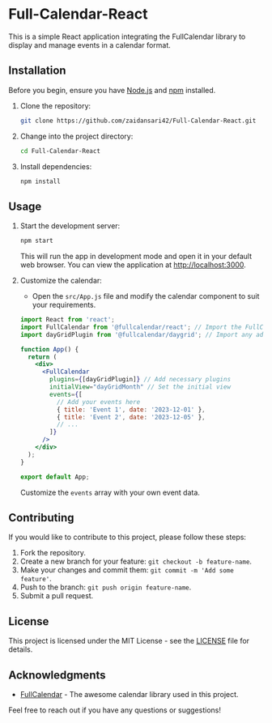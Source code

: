 # Full-Calendar-React

This is a simple React application integrating the FullCalendar library to display and manage events in a calendar format.

## Installation

Before you begin, ensure you have [Node.js](https://nodejs.org/) and [npm](https://www.npmjs.com/) installed.

1. Clone the repository:

   ```bash
   git clone https://github.com/zaidansari42/Full-Calendar-React.git
   ```

2. Change into the project directory:

   ```bash
   cd Full-Calendar-React
   ```

3. Install dependencies:

   ```bash
   npm install
   ```

## Usage

1. Start the development server:

   ```bash
   npm start
   ```

   This will run the app in development mode and open it in your default web browser. You can view the application at [http://localhost:3000](http://localhost:3000).

2. Customize the calendar:

   - Open the `src/App.js` file and modify the calendar component to suit your requirements.

   ```jsx
   import React from 'react';
   import FullCalendar from '@fullcalendar/react'; // Import the FullCalendar component
   import dayGridPlugin from '@fullcalendar/daygrid'; // Import any additional plugins you need

   function App() {
     return (
       <div>
         <FullCalendar
           plugins={[dayGridPlugin]} // Add necessary plugins
           initialView="dayGridMonth" // Set the initial view
           events={[
             // Add your events here
             { title: 'Event 1', date: '2023-12-01' },
             { title: 'Event 2', date: '2023-12-05' },
             // ...
           ]}
         />
       </div>
     );
   }

   export default App;
   ```

   Customize the `events` array with your own event data.

## Contributing

If you would like to contribute to this project, please follow these steps:

1. Fork the repository.
2. Create a new branch for your feature: `git checkout -b feature-name`.
3. Make your changes and commit them: `git commit -m 'Add some feature'`.
4. Push to the branch: `git push origin feature-name`.
5. Submit a pull request.

## License

This project is licensed under the MIT License - see the [LICENSE](LICENSE) file for details.

## Acknowledgments

- [FullCalendar](https://fullcalendar.io/) - The awesome calendar library used in this project.

Feel free to reach out if you have any questions or suggestions!
